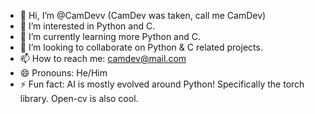 - 👋 Hi, I’m @CamDevv (CamDev was taken, call me CamDev)
- 👀 I’m interested in Python and C.
- 🌱 I’m currently learning more Python and C.
- 💞️ I’m looking to collaborate on Python & C related projects.
- 📫 How to reach me: camdev@mail.com
- 😄 Pronouns: He/Him
- ⚡ Fun fact: AI is mostly evolved around Python! Specifically the torch library. Open-cv is also cool.

<!---
CamDevv/CamDevv is a ✨ special ✨ repository because its `README.md` (this file) appears on your GitHub profile.
You can click the Preview link to take a look at your changes.
--->

